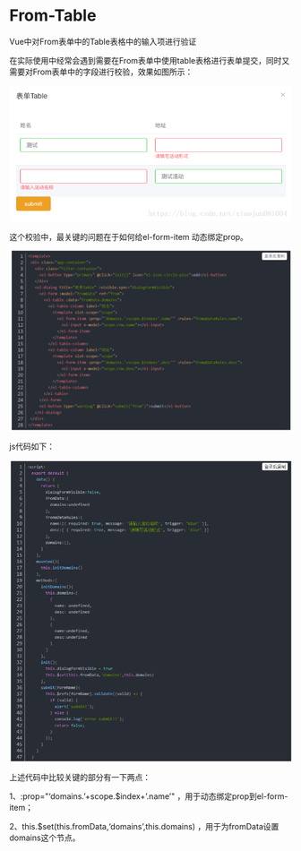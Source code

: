 # From-Table
Vue中对From表单中的Table表格中的输入项进行验证

在实际使用中经常会遇到需要在From表单中使用table表格进行表单提交，同时又需要对From表单中的字段进行校验，效果如图所示：

![Image text](https://github.com/15234477664/From-Table/blob/master/img/1.png)

这个校验中，最关键的问题在于如何给el-form-item 动态绑定prop。

![Image text](https://github.com/15234477664/From-Table/blob/master/img/2.png)

js代码如下：

![Image text](https://github.com/15234477664/From-Table/blob/master/img/3.png)

上述代码中比较关键的部分有一下两点：

1、:prop="‘domains.’+scope.$index+’.name’" ，用于动态绑定prop到el-form-item；

2、this.$set(this.fromData,‘domains’,this.domains) ，用于为fromData设置domains这个节点。
